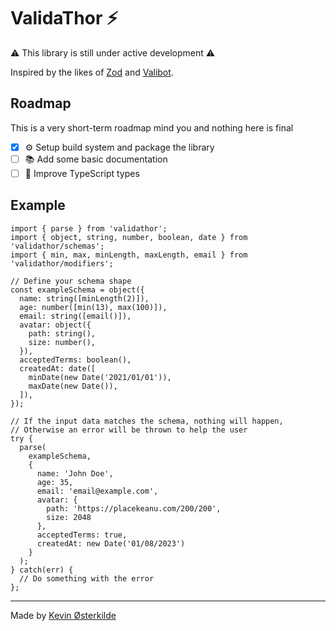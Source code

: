 # ValidaThor ⚡️

⚠️ This library is still under active development ⚠️

Inspired by the likes of [Zod](https://github.com/colinhacks/zod) and [Valibot](https://github.com/fabian-hiller/valibot).

## Roadmap

This is a very short-term roadmap mind you and nothing here is final

- [x] ⚙️ Setup build system and package the library
- [ ] 📚 Add some basic documentation
- [ ] 🧬 Improve TypeScript types

## Example

```tsx
import { parse } from 'validathor';
import { object, string, number, boolean, date } from 'validathor/schemas';
import { min, max, minLength, maxLength, email } from 'validathor/modifiers';

// Define your schema shape
const exampleSchema = object({
  name: string([minLength(2)]),
  age: number([min(13), max(100)]),
  email: string([email()]),
  avatar: object({
    path: string(),
    size: number(),
  }),
  acceptedTerms: boolean(),
  createdAt: date([
    minDate(new Date('2021/01/01')),
    maxDate(new Date()),
  ]),
});

// If the input data matches the schema, nothing will happen,
// Otherwise an error will be thrown to help the user
try {
  parse(
    exampleSchema,
    {
      name: 'John Doe',
      age: 35,
      email: 'email@example.com',
      avatar: {
        path: 'https://placekeanu.com/200/200',
        size: 2048
      },
      acceptedTerms: true,
      createdAt: new Date('01/08/2023')
    }
  );
} catch(err) {
  // Do something with the error
};
```


---

Made by [Kevin Østerkilde](https://oesterkilde.dk/?utm_campaign=validathor&utm_source=github&utm_medium=readme)